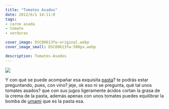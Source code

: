 ```yaml
---
title: "Tomates Asados"
date: 2012/6/1 14:11:0
tags: 
- carne asada
- tomate
- verduras

cover_image: DSC00613fw-original.webp
cover_image_small: DSC00613fw-500px.webp

description: Tomates-Asados
---
```



[![](DSC00613fw)](DSC00613fw-original.webp)

Y con qué se puede acompañar esa exquisita <a href="/2013/3/1/Pasta-con-salchicha-italiana-y-salsa-de-tomate-recetas">pasta</a>? te podrás estar preguntando, pues, con vino? jeje, ok eso ni se pregunta, qué tal unos tomates asados? que con sus jugos ligeramente ácidos cortan la grasa de la crema de la pasta, además apenas con unos tomates puedes equilibrar la bomba de <a href="https://en.wikipedia.org/wiki/Umami">umami</a> que es la pasta esa.
